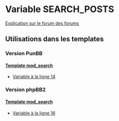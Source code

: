 # Variable SEARCH_POSTS
[Explication sur le forum des forums](http://forum.forumactif.com/t294113-listing-des-variables#SEARCH_POSTS)

## Utilisations dans les templates

### Version PunBB

#### [Template mod_search](punbb/mod_search.md)
* [Variable à la ligne 14](../punbb/mod_search.tpl#L14)

### Version phpBB2

#### [Template mod_search](subsilver/mod_search.md)
* [Variable à la ligne 16](../subsilver/mod_search.tpl#L16)